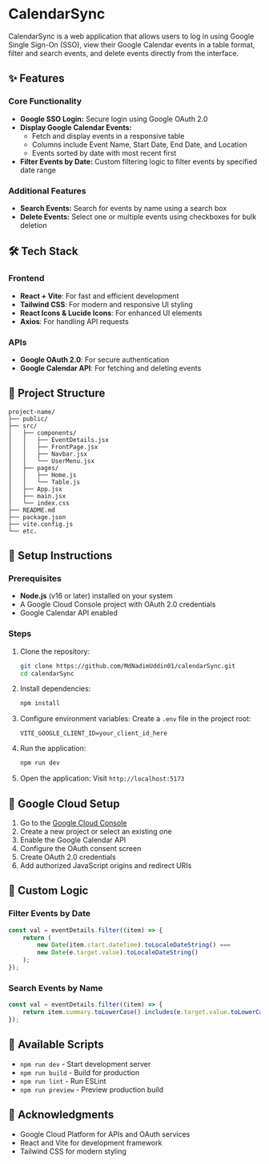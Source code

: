 # CalendarSync

CalendarSync is a web application that allows users to log in using Google Single Sign-On (SSO), view their Google Calendar events in a table format, filter and search events, and delete events directly from the interface.

## ✨ Features

### Core Functionality
- **Google SSO Login:** Secure login using Google OAuth 2.0
- **Display Google Calendar Events:** 
  - Fetch and display events in a responsive table
  - Columns include Event Name, Start Date, End Date, and Location
  - Events sorted by date with most recent first
- **Filter Events by Date:** Custom filtering logic to filter events by specified date range

### Additional Features
- **Search Events:** Search for events by name using a search box
- **Delete Events:** Select one or multiple events using checkboxes for bulk deletion
  
## 🛠️ Tech Stack

### Frontend
- **React + Vite**: For fast and efficient development
- **Tailwind CSS**: For modern and responsive UI styling
- **React Icons & Lucide Icons**: For enhanced UI elements
- **Axios**: For handling API requests

### APIs
- **Google OAuth 2.0**: For secure authentication
- **Google Calendar API**: For fetching and deleting events

## 📁 Project Structure
```
project-name/
├── public/
├── src/
│   ├── components/
│   │   ├── EventDetails.jsx
│   │   ├── FrontPage.jsx
│   │   ├── Navbar.jsx
│   │   └── UserMenu.jsx
│   ├── pages/
│   │   ├── Home.js
│   │   └── Table.js
│   ├── App.jsx
│   ├── main.jsx
│   └── index.css
├── README.md
├── package.json
├── vite.config.js
└── etc.
```

## 🚀 Setup Instructions

### Prerequisites
- **Node.js** (v16 or later) installed on your system
- A Google Cloud Console project with OAuth 2.0 credentials
- Google Calendar API enabled

### Steps
1. Clone the repository:
    ```bash
    git clone https://github.com/MdNadimUddin01/calendarSync.git
    cd calendarSync
    ```

2. Install dependencies:
    ```bash
    npm install
    ```

3. Configure environment variables:
   Create a `.env` file in the project root:
   ```env
   VITE_GOOGLE_CLIENT_ID=your_client_id_here
   ```

4. Run the application:
    ```bash
    npm run dev
    ```

5. Open the application:
   Visit `http://localhost:5173`

## 🔑 Google Cloud Setup

1. Go to the [Google Cloud Console](https://console.cloud.google.com/)
2. Create a new project or select an existing one
3. Enable the Google Calendar API
4. Configure the OAuth consent screen
5. Create OAuth 2.0 credentials
6. Add authorized JavaScript origins and redirect URIs

## 🧮 Custom Logic

### Filter Events by Date
```javascript
const val = eventDetails.filter((item) => {
    return (
        new Date(item.start.dateTime).toLocaleDateString() ===
        new Date(e.target.value).toLocaleDateString()
    );
});
```

### Search Events by Name
```javascript
const val = eventDetails.filter((item) => {
    return item.summary.toLowerCase().includes(e.target.value.toLowerCase());
});
```

## 📜 Available Scripts
- `npm run dev` - Start development server
- `npm run build` - Build for production
- `npm run lint` - Run ESLint
- `npm run preview` - Preview production build


## 🙏 Acknowledgments
- Google Cloud Platform for APIs and OAuth services
- React and Vite for development framework
- Tailwind CSS for modern styling
